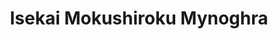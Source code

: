 ---
title: "Isekai Mokushiroku Mynoghra"
description: "Traducción de Isekai Mokushiroku Mynoghra al español por Kasnia Project."
nombre_guiones: "isekai-mokushiroku-mynoghra"
portada: "v01"
sinopsis: "En Eternal Nations, un juego de estrategia de fantasía en el que los jugadores gestionan un imperio, Takuto Ira es un jugador legendario que está en lo más alto de la clasificación. Takuto cae inconsciente mientras está hospitalizado y despierta en el continente de Idoragya, que tiene el mismo aspecto que en el juego. Takuto se encuentra con Sludge Atou, su unidad favorita del juego, y decide construir Mynoghra, un imperio del mal, en este anime isekai apocalíptico."
autor: "Fefu Kazuno"
ilustrador: "Jun"
traductor_jap_ing: "Cross Infinite World"
traductor_ing_esp: "Deltax"
corrector: "Hiro寛"
editor: "-"
maquetador_pdf: "-"
maquetador_epub: "Diego"
estado: "activa"
demografia: "Maduro, Adultos, Seinen"
generos: "Acción, Aventura, Comedia, Drama, Fantasía"
volumenes_lanzados: 8
volumenes:
  - numero: 1
    estado_volumen: "proceso"
    pdf: false
    epub: false
  - numero: 2
    estado_volumen: "proximamente"
    pdf: false
    epub: false
  - numero: 3
    estado_volumen: "proximamente"
    pdf: false
    epub: false
  - numero: 4
    estado_volumen: "proximamente"
    pdf: false
    epub: false
  - numero: 5
    estado_volumen: "proximamente"
    pdf: false
    epub: false
  - numero: 6
    estado_volumen: "proximamente"
    pdf: false
    epub: false
  - numero: 7
    estado_volumen: "proximamente"
    pdf: false
    epub: false
---
